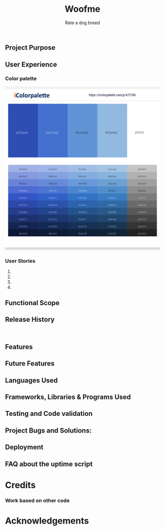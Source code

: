 
<h1 align=center> Woofme</h1>


<p align=center>Rate a dog breed

 </p>

<img src="">


 ## Project Purpose


## User Experience

### Color palette
<img src="color_palette.jpg">


### User Stories

1. 
2. 
3. 
4. 


## Functional Scope 


## Release History
<img width= "800" src="">

## Features


## Future Features




## Languages Used


## Frameworks, Libraries & Programs Used




## Testing and Code validation 


## Project Bugs and Solutions:


## Deployment 


## FAQ about the uptime script

# Credits

### Work based on other code

# Acknowledgements
